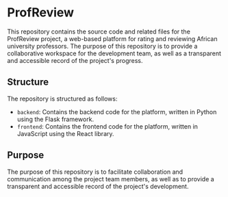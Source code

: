 # ProfReview

This repository contains the source code and related files for the ProfReview project, a web-based platform for rating and reviewing African university professors. The purpose of this repository is to provide a collaborative workspace for the development team, as well as a transparent and accessible record of the project's progress.

## Structure

The repository is structured as follows:

- `backend`: Contains the backend code for the platform, written in Python using the Flask framework.
- `frontend`: Contains the frontend code for the platform, written in JavaScript using the React library.


## Purpose

The purpose of this repository is to facilitate collaboration and communication among the project team members, as well as to provide a transparent and accessible record of the project's development. 

